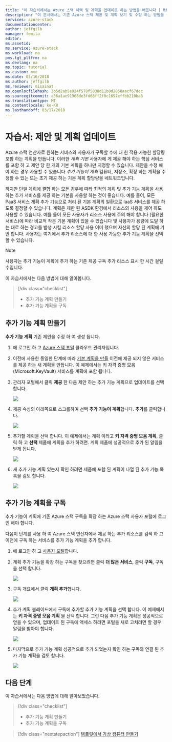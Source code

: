 ```yaml
---
title: "이 자습서에서는 Azure 스택 혜택 및 계획을 업데이트 하는 방법을 배웁니다 | Microsoft Docs"
description: "이 문서에서는 기존 Azure 스택 제공 및 계획 보기 및 수정 하는 방법을 설명 합니다."
services: azure-stack
documentationcenter: 
author: jeffgilb
manager: femila
editor: 
ms.assetid: 
ms.service: azure-stack
ms.workload: na
pms.tgt_pltfrm: na
ms.devlang: na
ms.topic: tutorial
ms.custom: mvc
ms.date: 03/16/2018
ms.author: jeffgilb
ms.reviewer: misainat
ms.openlocfilehash: 3b5d2ab5e924f578f5838d11b0d2058aacf67dec
ms.sourcegitcommit: a36a1ae91968de3fd68ff2f0c1697effbb210ba8
ms.translationtype: MT
ms.contentlocale: ko-KR
ms.lasthandoff: 03/17/2018
---
```

# <a name="tutorial-update-offers-and-plans"></a>자습서: 제안 및 계획 업데이트
Azure 스택 연산자로 원하는 서비스와 사용자가 구독할 수에 대 한 적용 가능한 할당량 포함 하는 계획을 만듭니다. 이러한 *계획 기본* 사용자에 게 제공 해야 하는 핵심 서비스를 포함 하 고 제안 당 한 개의 기본 계획을 하나만 지정할 수 있습니다. 제안을 수정 해야 하는 경우 사용할 수 있습니다 *추가 기능이 계획* 컴퓨터, 저장소, 확장 하는 계획을 수정할 수 있는 또는 초기 제공 하는 기본 계획 할당량을 네트워크입니다. 

하지만 단일 계획에 결합 하는 모든 경우에 따라 최적의 계획 및 추가 기능 계획을 사용 하는 추가 서비스를 제공 하는 기본을 사용할 하는 것이 좋습니다. 예를 들어, 모든 PaaS 서비스 계획 추가 기능으로 처리 된 기본 계획의 일환으로 IaaS 서비스를 제공 하도록 결정할 수 있습니다. 계획은 제한 된 ASDK 환경에서 리소스의 사용을 제어 하도 사용할 수 있습니다. 예를 들어 모든 사용자가 리소스 사용에 주의 해야 합니다 (필요한 서비스)에 따라 비교적 작은 기본 계획이 있을 수 있습니다 및 사용자가 용량에 도달 하는 대로 하는 경고를 발생 시킬 리소스 할당 사용 이미 했으며 자신의 할당 된 계획에 기반 합니다. 사용자는 여기에서 추가 리소스에 대 한 사용 가능한 추가 기능 계획을 선택할 수 있습니다. 

> [!NOTE]
> 사용자는 추가 기능이 계획에 추가 하는 기존 제공 구독 추가 리소스 표시 한 시간 걸릴 수입니다. 

이 자습서에서는 다음 방법에 대해 알아봅니다.

> [!div class="checklist"]
> * 추가 기능 계획 만들기 
> * 추가 기능 계획을 구독

## <a name="create-an-add-on-plan"></a>추가 기능 계획 만들기
**추가 기능 계획** 기존 제안을 수정 하 여 생성 됩니다.

1. 에 로그인 하 고 [Azure 스택 포털](https://adminportal.local.azurestack.external) 클라우드 관리자입니다.
2. 이전에 사용한 동일한 단계에 따라 [기본 계획을 만들](asdk-offer-services.md) 이전에 제공 되지 않은 서비스를 제공 하는 새 계획을 만듭니다. 이 예제에서는 키 자격 증명 모음 (Microsoft.KeyVault) 서비스를 계획에 포함 됩니다.
3. 관리자 포털에서 클릭 **제공** 한 다음 제안 하는 추가 기능 계획으로 업데이트를 선택 합니다.

   ![](media/asdk-update-offers/1.PNG)

4.  제공 속성의 아래쪽으로 스크롤하여 선택 **추가 기능이 계획**합니다. **추가**를 클릭합니다.
   
    ![](media/asdk-update-offers/2.PNG)

5. 추가할 계획을 선택 합니다. 이 예제에서는 계획 이라고 **키 자격 증명 모음 계획**, 클릭 하 고 **선택** 제품에 계획을 추가 하려면. 계획 제품에 성공적으로 추가 된 알림을 받게 됩니다.
   
    ![](media/asdk-update-offers/3.PNG)

6. 새 추가 기능 계획 있는지 확인 하려면 제품에 포함 된 계획이 나열 된 추가 기능 목록을 검토 합니다.
   
    ![](media/asdk-update-offers/4.PNG)

## <a name="subscribe-to-the-add-on-plan"></a>추가 기능 계획을 구독
추가 기능이 계획에 기존 Azure 스택 구독을 확장 하는 Azure 스택 사용자 포털에 로그인 해야 합니다.

다음이 단계를 사용 하 여 Azure 스택 연산자에서 제공 하는 추가 리소스를 검색 하 고 이전에 구독 하는 서비스를 추가 기능 계획을 추가 합니다.

1. 에 로그인 하 고 [사용자 포털](https://portal.local.azurestack.external)합니다.
2. 계획 추가 기능을 확장 하는 구독을 찾으려면 클릭 **더 많은 서비스**, 클릭 **구독**, 구독을 선택 합니다.
   
    ![](media/asdk-update-offers/5.PNG)

3.  구독 개요에서 클릭 **계획 추가**합니다.
   
    ![](media/asdk-update-offers/6.PNG)

4. 추가 계획 블레이드에서 구독에 추가할 추가 기능 계획을 선택 합니다. 이 예제에서는 **키 자격 증명 모음 계획** 을 선택 합니다. 그런 다음 추가 기능 계획은 성공적으로 얻을 수 있으며, 업데이트 된 구독에 액세스 하려면 포털을 새로 고치려면 할 경우 알림을 받아야 합니다.
   
    ![](media/asdk-update-offers/7.PNG)

5. 마지막으로 추가 기능 계획 성공적으로 추가 되었는지 확인 하는 구독와 연결 된 추가 기능 계획을 검토 합니다.
   
    ![](media/asdk-update-offers/8.PNG)


## <a name="next-steps"></a>다음 단계

이 자습서에서는 다음 방법에 대해 알아보았습니다.

> [!div class="checklist"]
> * 추가 기능 계획 만들기 
> * 추가 기능 계획을 구독

> [!div class="nextstepaction"]
> [템플릿에서 가상 컴퓨터 만들기](asdk-create-vm-template.md)

